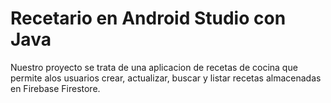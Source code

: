 # Recetario en Android Studio con Java

Nuestro proyecto se trata de una aplicacion de recetas de cocina que permite alos usuarios crear, actualizar, buscar y listar recetas almacenadas en Firebase Firestore.
